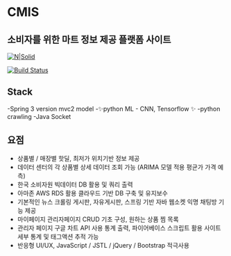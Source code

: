 # CMIS
## 소비자를 위한 마트 정보 제공 플랫폼 사이트

[![N|Solid](https://cldup.com/dTxpPi9lDf.thumb.png)](https://nodesource.com/products/nsolid)

[![Build Status](https://travis-ci.org/joemccann/dillinger.svg?branch=master)](https://travis-ci.org/joemccann/dillinger)

## Stack

-Spring 3 version mvc2 model
-✨python ML - CNN, Tensorflow ✨
-python crawling
-Java Socket


## 요점

- 상품별 / 매장별 핫딜, 최저가 위치기반 정보 제공
- 데이터 센터의 각 상품별 상세 데이터 조회 가능 (ARIMA 모델 적용 평균가 가격 예측)
- 한국 소비자원 빅데이터 DB 활용 및 쿼리 출력
- 아마존 AWS RDS 활용 클라우드 기반 DB 구축 및 유지보수
- 기본적인 뉴스 크롤링 게시판, 자유게시판, 스프링 기반 자바 웹소켓 익명 채팅방 기능 제공
- 마이페이지 관리자페이지 CRUD 기초 구성, 원하는 상품 찜 목록
- 관리자 페이지 구글 차트 API 사용 통계 출력, 파이어베이스 스크립트 활용 사이트 세부 통계 및 태그액션 추적 가능
- 반응형 UI/UX, JavaScript / JSTL / jQuery / Bootstrap 적극사용


